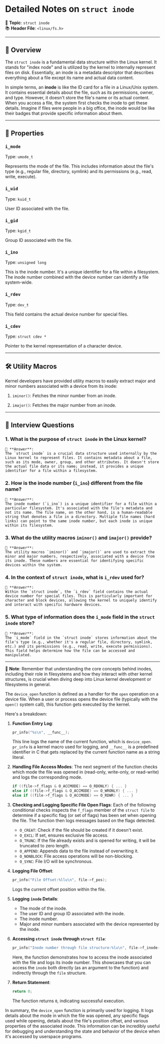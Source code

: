 # Detailed Notes on `struct inode`

📁 **Topic**: `struct inode`  
📚 **Header File**: `<linux/fs.h>`

---

## 📌 Overview

The `struct inode` is a fundamental data structure within the Linux kernel. It stands for "index node" and is utilized by the kernel to internally represent files on disk. Essentially, an inode is a metadata descriptor that describes everything about a file except its name and actual data content.

In simple terms, an **inode** is like the ID card for a file in a Linux/Unix system. It contains essential details about the file, such as its permissions, owner, and type. However, it doesn't store the file's name or its actual content. When you access a file, the system first checks the inode to get these details. Imagine if files were people in a big office, the inode would be like their badges that provide specific information about them.

---

## 🧠 Properties

### `i_mode`

Type: `umode_t`

Represents the mode of the file. This includes information about the file's type (e.g., regular file, directory, symlink) and its permissions (e.g., read, write, execute).

### `i_uid`

Type: `kuid_t`

User ID associated with the file.

### `i_gid`

Type: `kgid_t`

Group ID associated with the file.

### `i_ino`

Type: `unsigned long`

This is the inode number. It's a unique identifier for a file within a filesystem. The inode number combined with the device number can identify a file system-wide.

### `i_rdev`

Type: `dev_t`

This field contains the actual device number for special files.

### `i_cdev`

Type: `struct cdev *`

Pointer to the kernel representation of a character device.

---

## 🛠 Utility Macros

Kernel developers have provided utility macros to easily extract major and minor numbers associated with a device from its inode:

1. `iminor()`: Fetches the minor number from an inode.

2. `imajor()`: Fetches the major number from an inode.

---

## 🎯 Interview Questions

### 1. What is the purpose of `struct inode` in the Linux kernel?

    📝 **Answer**:
    The `struct inode` is a crucial data structure used internally by the Linux kernel to represent files. It contains metadata about a file, such as its mode, owner, group, and other attributes. It doesn't store the actual file data or its name; instead, it provides a unique identifier for a file within a filesystem.

### 2. How is the inode number (`i_ino`) different from the file name?

    📝 **Answer**:
    The inode number (`i_ino`) is a unique identifier for a file within a particular filesystem. It's associated with the file's metadata and not its name. The file name, on the other hand, is a human-readable string that denotes a file in a directory. Multiple file names (hard links) can point to the same inode number, but each inode is unique within its filesystem.

### 3. What do the utility macros `iminor()` and `imajor()` provide?

    📝 **Answer**:
    The utility macros `iminor()` and `imajor()` are used to extract the minor and major numbers, respectively, associated with a device from its inode. These numbers are essential for identifying specific devices within the system.

### 4. In the context of `struct inode`, what is `i_rdev` used for?

    📝 **Answer**:
    Within the `struct inode`, the `i_rdev` field contains the actual device number for special files. This is particularly important for character and block devices, allowing the kernel to uniquely identify and interact with specific hardware devices.

### 5. What type of information does the `i_mode` field in the `struct inode` store?

    📝 **Answer**:
    The `i_mode` field in the `struct inode` stores information about the file's type (e.g., whether it's a regular file, directory, symlink, etc.) and its permissions (e.g., read, write, execute permissions). This field helps determine how the file can be accessed and manipulated.

---

📘 **Note**: Remember that understanding the core concepts behind inodes, including their role in filesystems and how they interact with other kernel structures, is crucial when diving deep into Linux kernel development or filesystems in general.


The `device_open` function is defined as a handler for the `open` operation on a device file. When a user or process opens the device file (typically with the `open()` system call), this function gets executed by the kernel.

Here's a breakdown:

1. **Function Entry Log**:
    ```c
    pr_info("%s\n", __func__);
    ```
    This line logs the name of the current function, which is `device_open`. `pr_info` is a kernel macro used for logging, and `__func__` is a predefined identifier in C that gets replaced by the current function name as a string literal.

2. **Handling File Access Modes**:
    The next segment of the function checks which mode the file was opened in (read-only, write-only, or read-write) and logs the corresponding mode.
    ```c
    if ((file->f_flags & O_ACCMODE) == O_RDONLY) { ... }
    else if ((file->f_flags & O_ACCMODE) == O_WRONLY) { ... }
    else if ((file->f_flags & O_ACCMODE) == O_RDWR) { ... }
    ```

3. **Checking and Logging Specific File Open Flags**:
    Each of the following conditional checks inspects the `f_flags` member of the `struct file` to determine if a specific flag (or set of flags) has been set when opening the file. The function then logs messages based on the flags detected.
    - `O_CREAT`: Check if the file should be created if it doesn't exist.
    - `O_EXCL`: If set, ensures exclusive file access.
    - `O_TRUNC`: If the file already exists and is opened for writing, it will be truncated to zero length.
    - `O_APPEND`: Appends data to the file instead of overwriting it.
    - `O_NONBLOCK`: File access operations will be non-blocking.
    - `O_SYNC`: File I/O will be synchronous.

4. **Logging File Offset**:
    ```c
    pr_info("File Offset:%llu\n", file->f_pos);
    ```
    Logs the current offset position within the file.

5. **Logging `inode` Details**:
    - The mode of the inode.
    - The user ID and group ID associated with the inode.
    - The inode number.
    - Major and minor numbers associated with the device represented by the inode.

6. **Accessing `struct inode` through `struct file`**:
    ```c
    pr_info("Inode number through file structure:%lu\n", file->f_inode->i_ino);
    ```
    Here, the function demonstrates how to access the inode associated with the file and logs its inode number. This showcases that you can access the `inode` both directly (as an argument to the function) and indirectly through the `file` structure.

7. **Return Statement**:
    ```c
    return 0;
    ```
    The function returns `0`, indicating successful execution.

In summary, the `device_open` function is primarily used for logging. It logs details about the mode in which the file was opened, any specific flags used while opening, details about the file's position offset, and various properties of the associated inode. This information can be incredibly useful for debugging and understanding the state and behavior of the device when it's accessed by userspace programs.